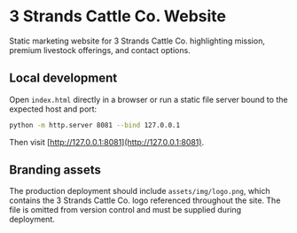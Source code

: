# 3 Strands Cattle Co. Website

Static marketing website for 3 Strands Cattle Co. highlighting mission, premium livestock offerings, and contact options.

## Local development

Open `index.html` directly in a browser or run a static file server bound to the expected host and port:

```bash
python -m http.server 8081 --bind 127.0.0.1
```

Then visit [http://127.0.0.1:8081](http://127.0.0.1:8081).

## Branding assets

The production deployment should include `assets/img/logo.png`, which contains the 3 Strands Cattle Co. logo referenced throughout the site. The file is omitted from version control and must be supplied during deployment.
